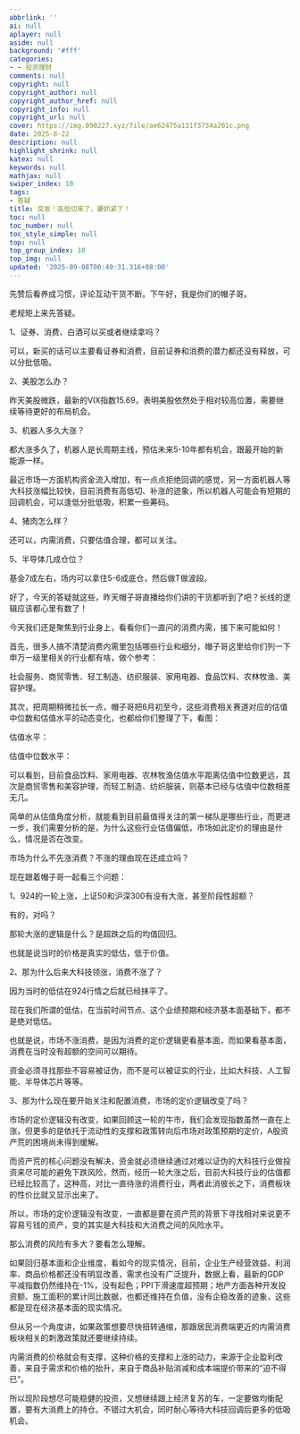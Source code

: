```yaml
---
abbrlink: ''
ai: null
aplayer: null
aside: null
background: '#fff'
categories:
- - 投资理财
comments: null
copyright: null
copyright_author: null
copyright_author_href: null
copyright_info: null
copyright_url: null
cover: https://img.090227.xyz/file/ae62475a131f3734a201c.png
date: 2025-8-22
description: null
highlight_shrink: null
katex: null
keywords: null
mathjax: null
swiper_index: 10
tags:
- 答疑
title: 突发！高低切来了，要抓紧了！
toc: null
toc_number: null
toc_style_simple: null
top: null
top_group_index: 10
top_img: null
updated: '2025-09-08T00:49:31.316+08:00'
---
```

先赞后看养成习惯，评论互动干货不断。下午好，我是你们的帽子哥。

老规矩上来先答疑。

1、证券、消费、白酒可以买或者继续拿吗？

可以，新买的话可以主要看证券和消费，目前证券和消费的潜力都还没有释放，可以分批低吸。

2、美股怎么办？

昨天美股微跌，最新的VIX指数15.69，表明美股依然处于相对较高位置，需要继续等待更好的布局机会。

3、机器人多久大涨？

都大涨多久了，机器人是长周期主线，预估未来5-10年都有机会，跟最开始的新能源一样。

最近市场一方面机构资金流入增加，有一点点拒绝回调的感觉，另一方面机器人等大科技涨幅比较快，目前消费有高低切、补涨的迹象，所以机器人可能会有短期的回调机会，可以逢低分批低吸，积累一些筹码。

4、猪肉怎么样？

还可以，内需消费，只要估值合理，都可以关注。

5、半导体几成仓位？

基金7成左右，场内可以拿住5-6成底仓，然后做T做波段。

好了，今天的答疑就这些，昨天帽子哥直播给你们讲的干货都听到了吧？长线的逻辑应该都心里有数了！

今天我们还是聚焦到行业身上，看看你们一直问的消费内需，接下来可能如何！

首先，很多人搞不清楚消费内需里包括哪些行业和细分，帽子哥这里给你们列一下申万一级里相关的行业都有啥，做个参考：

社会服务、商贸零售、轻工制造、纺织服装、家用电器、食品饮料、农林牧渔、美容护理。

其次，把周期稍微拉长一点，帽子哥把6月初至今，这些消费相关赛道对应的估值中位数和估值水平的动态变化，也都给你们整理了下，看图：

估值水平：

估值中位数水平：

可以看到，目前食品饮料、家用电器、农林牧渔估值水平距离估值中位数更远，其次是商贸零售和美容护理，而轻工制造、纺织服装，则基本已经与估值中位数相差无几。

简单的从估值角度分析，就能看到目前最值得关注的第一梯队是哪些行业，而更进一步，我们需要分析的是，为什么这些行业估值偏低，市场如此定价的理由是什么，情况是否在改变。

市场为什么不先涨消费？不涨的理由现在还成立吗？

现在跟着帽子哥一起看三个问题：

1、924的一轮上涨，上证50和沪深300有没有大涨，甚至阶段性超额？

有的，对吗？

那轮大涨的逻辑是什么？是超跌之后的均值回归。

也就是说当时的价格是真实的低估，低于价值。

2、那为什么后来大科技领涨，消费不涨了？

因为当时的低估在924行情之后就已经抹平了。

现在我们所谓的低估，在当前时间节点、这个业绩预期和经济基本面基础下，都不是绝对低估。

也就是说，市场不涨消费，是因为消费的定价逻辑更看基本面，而如果看基本面，消费在当时没有超额的空间可以期待。

资金必须寻找那些不容易被证伪，而不是可以被证实的行业，比如大科技、人工智能、半导体芯片等等。

3、那为什么现在要开始关注和配置消费，市场的定价逻辑改变了吗？

市场的定价逻辑没有改变，如果回顾这一轮的牛市，我们会发现指数虽然一直在上涨，但更多的是依托于流动性的支撑和政策转向后市场对政策预期的定价，A股资产荒的困境尚未得到缓解。

而资产荒的核心问题没有解决，资金就必须继续通过对难以证伪的大科技行业做投资来尽可能的避免下跌风险，然而，经历一轮大涨之后，目前大科技行业的估值都已经比较高了，这种高，对比一直待涨的消费行业，两者此消彼长之下，消费板块的性价比就又显示出来了。

所以，市场的定价逻辑没有改变，一直都是要在资产荒的背景下寻找相对来说更不容易亏钱的资产，变的其实是大科技和大消费之间的风险水平。

那么消费的风险有多大？要看怎么理解。

如果回归基本面和企业维度，看如今的现实情况，目前，企业生产经营效益、利润率、商品价格都还没有明显改善，需求也没有广泛提升，数据上看，最新的GDP平减指数仍然维持在-1%，没有起色；PPI下滑速度超预期；地产方面各种开发投资额、施工面积的累计同比数据，也都还维持在负值，没有企稳改善的迹象，这些都是现在经济基本面的现实情况。

但从另一个角度讲，如果政策想要尽快扭转通缩，那跟居民消费端更近的内需消费板块相关的刺激政策就还要继续持续。

内需消费的价格就会有支撑，这种价格的支撑和上涨的动力，来源于企业盈利改善，来自于需求和价格的抬升，来自于商品补贴消减和成本端提价带来的“迫不得已”。

所以现阶段想尽可能稳健的投资，又想继续跟上经济复苏的车，一定要做均衡配置，要有大消费上的持仓。不错过大机会，同时耐心等待大科技回调后更多的低吸机会。
